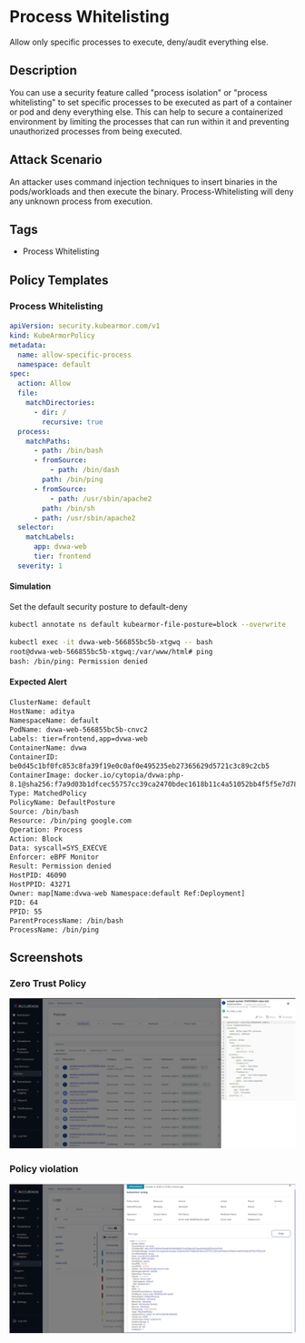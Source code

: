 # Process Whitelisting
Allow only specific processes to execute, deny/audit everything else.

## Description
You can use a security feature called "process isolation" or "process whitelisting" to set specific processes to be executed as part of a container or pod and deny everything else. This can help to secure a containerized environment by limiting the processes that can run within it and preventing unauthorized processes from being executed.

## Attack Scenario
An attacker uses command injection techniques to insert binaries in the pods/workloads and then execute the binary. Process-Whitelisting will deny any unknown process from execution.

## Tags
- Process Whitelisting

## Policy Templates
### Process Whitelisting
```yaml
apiVersion: security.kubearmor.com/v1
kind: KubeArmorPolicy
metadata:
  name: allow-specific-process
  namespace: default
spec:
  action: Allow
  file:
    matchDirectories:
      - dir: /
        recursive: true
  process:
    matchPaths:
      - path: /bin/bash
      - fromSource:
          - path: /bin/dash
        path: /bin/ping
      - fromSource:
          - path: /usr/sbin/apache2
        path: /bin/sh
      - path: /usr/sbin/apache2
  selector:
    matchLabels:
      app: dvwa-web
      tier: frontend
  severity: 1
```
#### Simulation
Set the default security posture to default-deny

```sh
kubectl annotate ns default kubearmor-file-posture=block --overwrite
```

```sh
kubectl exec -it dvwa-web-566855bc5b-xtgwq -- bash
root@dvwa-web-566855bc5b-xtgwq:/var/www/html# ping
bash: /bin/ping: Permission denied
```

#### Expected Alert
```
ClusterName: default
HostName: aditya
NamespaceName: default
PodName: dvwa-web-566855bc5b-cnvc2
Labels: tier=frontend,app=dvwa-web
ContainerName: dvwa
ContainerID: be0d45c1bf0fc853c8fa39f19e0c0af0e495235eb27365629d5721c3c89c2cb5
ContainerImage: docker.io/cytopia/dvwa:php-8.1@sha256:f7a9d03b1dfcec55757cc39ca2470bdec1618b11c4a51052bb4f5f5e7d78ca39
Type: MatchedPolicy
PolicyName: DefaultPosture
Source: /bin/bash
Resource: /bin/ping google.com
Operation: Process
Action: Block
Data: syscall=SYS_EXECVE
Enforcer: eBPF Monitor
Result: Permission denied
HostPID: 46090
HostPPID: 43271
Owner: map[Name:dvwa-web Namespace:default Ref:Deployment]
PID: 64
PPID: 55
ParentProcessName: /bin/bash
ProcessName: /bin/ping
```



## Screenshots
### Zero Trust Policy
![](../images/cards/proc-white-0.png)

### Policy violation
![](../images/cards/proc-white-1.png)

